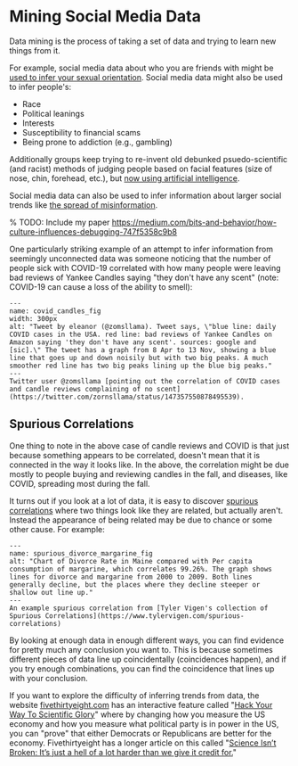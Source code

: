 # Mining Social Media Data

Data mining is the process of taking a set of data and trying to learn new things from it.

For example, social media data about who you are friends with might be [used to infer your sexual orientation](https://www.vice.com/en/article/gvydky/your-friends-online-connections-can-reveal-your-sexual-orientation). Social media data might also be used to infer people's:
- Race
- Political leanings
- Interests
- Susceptibility to financial scams
- Being prone to addiction (e.g., gambling)

Additionally groups keep trying to re-invent old debunked psuedo-scientific (and racist) methods of judging people based on facial features (size of nose, chin, forehead, etc.), but [now using artificial intelligence](https://www.americanscientist.org/article/the-dark-past-of-algorithms-that-associate-appearance-and-criminality).

Social media data can also be used to infer information about larger social trends like [the spread of misinformation](https://www.science.org/content/article/researchers-are-tracking-another-epidemic-too-misinformation).

% TODO: Include my paper https://medium.com/bits-and-behavior/how-culture-influences-debugging-747f5358c9b8

One particularly striking example of an attempt to infer information from seemingly unconnected data was someone noticing that the number of people sick with COVID-19 correlated with how many people were leaving bad reviews of Yankee Candles saying "they don't have any scent" (note: COVID-19 can cause a loss of the ability to smell):

```{figure} covid_candles.png
---
name: covid_candles_fig
width: 300px
alt: "Tweet by eleanor (@zomsllama). Tweet says, \"blue line: daily COVID cases in the USA. red line: bad reviews of Yankee Candles on Amazon saying 'they don't have any scent'. sources: google and [sic].\" The tweet has a graph from 8 Apr to 13 Nov, showing a blue line that goes up and down noisily but with two big peaks. A much smoother red line has two big peaks lining up the blue big peaks."
---
Twitter user @zomsllama [pointing out the correlation of COVID cases and candle reviews complaining of no scent](https://twitter.com/zornsllama/status/147357550878495539).
```

## Spurious Correlations

One thing to note in the above case of candle reviews and COVID is that just because something appears to be correlated, doesn't mean that it is connected in the way it looks like. In the above, the correlation might be due mostly to people buying and reviewing candles in the fall, and diseases, like COVID, spreading most during the fall.

It turns out if you look at a lot of data, it is easy to discover [spurious correlations](https://en.wikipedia.org/wiki/Spurious_relationship) where two things look like they are related, but actually aren't. Instead the appearance of being related may be due to chance or some other cause. For example:

```{figure} spurious_divorce_margarine.png
---
name: spurious_divorce_margarine_fig
alt: "Chart of Divorce Rate in Maine compared with Per capita consumption of margarine, which correlates 99.26%. The graph shows lines for divorce and margarine from 2000 to 2009. Both lines generally decline, but the places where they decline steeper or shallow out line up."
---
An example spurious correlation from [Tyler Vigen's collection of Spurious Correlations](https://www.tylervigen.com/spurious-correlations)
```

By looking at enough data in enough different ways, you can find evidence for pretty much any conclusion you want to. This is because sometimes different pieces of data line up coincidentally (coincidences happen), and if you try enough combinations, you can find the coincidence that lines up with your conclusion.

If you want to explore the difficulty of inferring trends from data, the website [fivethirtyeight.com](https://fivethirtyeight.com/) has an interactive feature called "[Hack Your Way To Scientific Glory](https://projects.fivethirtyeight.com/p-hacking/)" where by changing how you measure the US economy and how you measure what political party is in power in the US, you can "prove" that either Democrats or Republicans are better for the economy. Fivethirtyeight has a longer article on this called "[Science Isn’t Broken: It’s just a hell of a lot harder than we give it credit for.](https://fivethirtyeight.com/features/science-isnt-broken/)"
